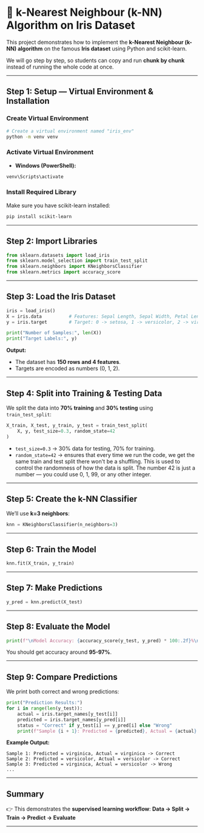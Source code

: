 # 🌸 k-Nearest Neighbour (k-NN) Algorithm on Iris Dataset  

This project demonstrates how to implement the **k-Nearest Neighbour (k-NN) algorithm** on the famous **Iris dataset** using Python and scikit-learn.  

We will go step by step, so students can copy and run **chunk by chunk** instead of running the whole code at once.  

---

## Step 1: Setup — Virtual Environment & Installation

### Create Virtual Environment
```bash
# Create a virtual environment named "iris_env"
python -m venv venv
```

### Activate Virtual Environment
- **Windows (PowerShell):**
```bash
venv\Scripts\activate
```
### Install Required Library  
Make sure you have scikit-learn installed:  

```bash
pip install scikit-learn
```

---

## Step 2: Import Libraries

```python
from sklearn.datasets import load_iris
from sklearn.model_selection import train_test_split
from sklearn.neighbors import KNeighborsClassifier
from sklearn.metrics import accuracy_score
```

---

## Step 3: Load the Iris Dataset  

```python
iris = load_iris()
X = iris.data          # Features: Sepal Length, Sepal Width, Petal Length, Petal Width
y = iris.target        # Target: 0 -> setosa, 1 -> versicolor, 2 -> virginica

print("Number of Samples:", len(X))
print("Target Labels:", y)
```

**Output:**
- The dataset has **150 rows and 4 features**.  
- Targets are encoded as numbers (0, 1, 2).  

---

## Step 4: Split into Training & Testing Data  

We split the data into **70% training** and **30% testing** using `train_test_split`:  

```python
X_train, X_test, y_train, y_test = train_test_split(
    X, y, test_size=0.3, random_state=42
)
```

- `test_size=0.3` → 30% data for testing, 70% for training.  
- `random_state=42` → ensures that every time we run the code, we get the same train and test split there won't be a shuffling. This is used to control the randomness of how the data is split. The number 42 is just a number — you could use 0, 1, 99, or any other integer. 

---

## Step 5: Create the k-NN Classifier  

We’ll use **k=3 neighbors**:  

```python
knn = KNeighborsClassifier(n_neighbors=3)
```

---

## Step 6: Train the Model  

```python
knn.fit(X_train, y_train)
```

---

## Step 7: Make Predictions  

```python
y_pred = knn.predict(X_test)
```

---

## Step 8: Evaluate the Model  

```python
print(f"\nModel Accuracy: {accuracy_score(y_test, y_pred) * 100:.2f}%\n")
```

You should get accuracy around **95-97%**.  

---

## Step 9: Compare Predictions  

We print both correct and wrong predictions:  

```python
print("Prediction Results:")
for i in range(len(y_test)):
    actual = iris.target_names[y_test[i]]
    predicted = iris.target_names[y_pred[i]]
    status = "Correct" if y_test[i] == y_pred[i] else "Wrong"
    print(f"Sample {i + 1}: Predicted = {predicted}, Actual = {actual} -> {status}")
```

**Example Output:**  
```
Sample 1: Predicted = virginica, Actual = virginica -> Correct
Sample 2: Predicted = versicolor, Actual = versicolor -> Correct
Sample 3: Predicted = virginica, Actual = versicolor -> Wrong
...
```

---

## Summary  
👉 This demonstrates the **supervised learning workflow**: **Data → Split → Train → Predict → Evaluate**  

---